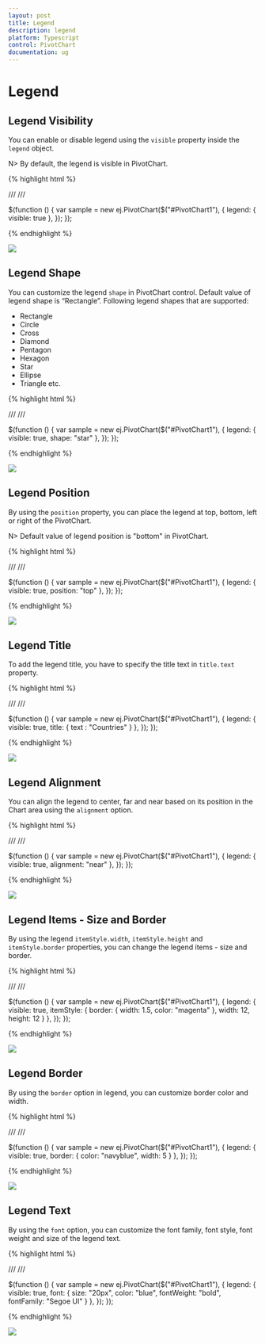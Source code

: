 ```yaml
---
layout: post
title: Legend
description: legend
platform: Typescript
control: PivotChart
documentation: ug
---
```


# Legend

## Legend Visibility

You can enable or disable legend using the `visible` property inside the `legend` object.

N> By default, the legend is visible in PivotChart.

{% highlight html %}

/// <reference path="jquery.d.ts" />
/// <reference path="ej.web.all.d.ts" />

$(function () {
    var sample = new ej.PivotChart($("#PivotChart1"), { 
		legend: { 
			visible: true 
		},
	});
});

{% endhighlight %}

![](Legend_images/Legend_img1.png) 

## Legend Shape
You can customize the legend `shape` in PivotChart control. Default value of legend shape is “Rectangle”. Following legend shapes that are supported:

* Rectangle
* Circle
* Cross
* Diamond
* Pentagon
* Hexagon
* Star
* Ellipse
* Triangle etc.

{% highlight html %}

/// <reference path="jquery.d.ts" />
/// <reference path="ej.web.all.d.ts" />

$(function () {
    var sample = new ej.PivotChart($("#PivotChart1"), { 
		legend: {
            visible: true,
            shape: "star"
        },
	});
});

{% endhighlight %}

![](Legend_images/Legend_img2.png) 

## Legend Position
By using the `position` property, you can place the legend at top, bottom, left or right of the PivotChart. 

N> Default value of legend position is "bottom" in PivotChart.

{% highlight html %}

/// <reference path="jquery.d.ts" />
/// <reference path="ej.web.all.d.ts" />

$(function () {
    var sample = new ej.PivotChart($("#PivotChart1"), { 
        legend: {
            visible: true,
            position: "top"
        },
	});
});

{% endhighlight %}

![](Legend_images/Legend_img3.png) 

## Legend Title
To add the legend title, you have to specify the title text in `title.text` property.

{% highlight html %}

/// <reference path="jquery.d.ts" />
/// <reference path="ej.web.all.d.ts" />

$(function () {
    var sample = new ej.PivotChart($("#PivotChart1"), { 
        legend: {
            visible: true,
            title: {
                text : "Countries"
            }
        },
	});
});

{% endhighlight %}

![](Legend_images/Legend_img4.png) 

## Legend Alignment
You can align the legend to center, far and near based on its position in the Chart area using the `alignment` option.
 
{% highlight html %}

/// <reference path="jquery.d.ts" />
/// <reference path="ej.web.all.d.ts" />

$(function () {
    var sample = new ej.PivotChart($("#PivotChart1"), { 
        legend: {
            visible: true,
            alignment: "near"
        },
	});
});

{% endhighlight %}

![](Legend_images/Legend_img5.png)

## Legend Items - Size and Border
By using the legend `itemStyle.width`, `itemStyle.height` and `itemStyle.border` properties, you can change the legend items - size and border.

{% highlight html %}

/// <reference path="jquery.d.ts" />
/// <reference path="ej.web.all.d.ts" />

$(function () {
    var sample = new ej.PivotChart($("#PivotChart1"), { 
        legend: {
            visible: true,
            itemStyle: {
                border: {
                    width: 1.5,
                    color: "magenta"
                },
                width: 12,
                height: 12
            }
        },
	});
});

{% endhighlight %}

![](Legend_images/Legend_img6.png)
 
## Legend Border
By using the `border` option in legend, you can customize border color and width.

{% highlight html %}

/// <reference path="jquery.d.ts" />
/// <reference path="ej.web.all.d.ts" />

$(function () {
    var sample = new ej.PivotChart($("#PivotChart1"), { 
        legend: {
            visible: true,
            border: {
                color: "navyblue",
                width: 5
            }
        },
	});
});

{% endhighlight %}

![](Legend_images/Legend_img7.png)

## Legend Text
By using the `font` option, you can customize the font family, font style, font weight and size of the legend text. 

{% highlight html %}

/// <reference path="jquery.d.ts" />
/// <reference path="ej.web.all.d.ts" />

$(function () {
    var sample = new ej.PivotChart($("#PivotChart1"), { 
        legend: {
            visible: true,
            font: {
                size: "20px",
                color: "blue",
                fontWeight: "bold",
                fontFamily: "Segoe UI"
            }
        },
	});
});

{% endhighlight %}

![](Legend_images/Legend_img8.png)